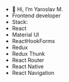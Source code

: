 - 👋 Hi, I’m Yaroslav M.
- Frontend developer
- Stack: 
- React
- Material UI
- ReactHookForms
- Redux
- Redux Thunk
- React Router
- React Native
- React Navigation
